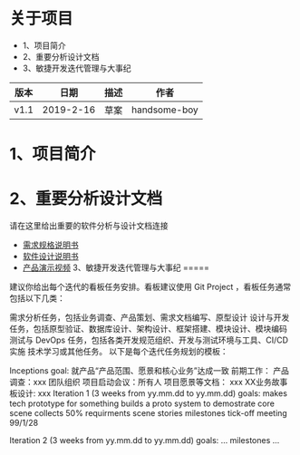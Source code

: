 # 关于项目

* 1、项目简介
* 2、重要分析设计文档
* 3、敏捷开发迭代管理与大事纪

| 版本	|日期  | 描述	|作者
|------|-----------|-----|---
|v1.1|	2019-2-16|	草案	|handsome-boy

1、项目简介
==========


2、重要分析设计文档
================

请在这里给出重要的软件分析与设计文档连接

* [需求规格说明书]()
* [软件设计说明书]()
* [产品演示视频]()
3、敏捷开发迭代管理与大事纪
=====

建议你给出每个迭代的看板任务安排。看板建议使用 Git Project ，看板任务通常包括以下几类：

需求分析任务，包括业务调查、产品策划、需求文档编写、原型设计
设计与开发任务，包括原型验证、数据库设计、架构设计、框架搭建、模块设计、模块编码
测试与 DevOps 任务，包括各类开发规范组织、开发与测试环境与工具、CI/CD 实施
技术学习或其他任务。
以下是每个迭代任务规划的模板：

Inceptions
goal: 就产品“产品范围、愿景和核心业务”达成一致
前期工作：
产品调查：xxx
团队组织
项目启动会议：所有人
项目愿景等文档： xxx
XX业务故事板设计: xxx
Iteration 1 (3 weeks from yy.mm.dd to yy.mm.dd)
goals:
makes tech prototype for something
builds a proto system to demostrate core scene
collects 50% requirments scene stories
milestones
tick-off meeting 99/1/28

Iteration 2 (3 weeks from yy.mm.dd to yy.mm.dd)
goals:
…
milestones
…
